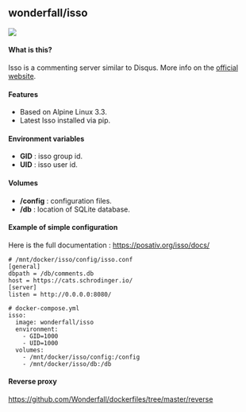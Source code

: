 ## wonderfall/isso

![](https://i.goopics.net/q1.png)


#### What is this?
Isso is a commenting server similar to Disqus. More info on the [official website](https://posativ.org/isso/).

#### Features
- Based on Alpine Linux 3.3.
- Latest Isso installed via pip.

#### Environment variables
- **GID** : isso group id.
- **UID** : isso user id.

#### Volumes
- **/config** : configuration files.
- **/db** : location of SQLite database.

#### Example of simple configuration
Here is the full documentation : https://posativ.org/isso/docs/
```
# /mnt/docker/isso/config/isso.conf
[general]
dbpath = /db/comments.db
host = https://cats.schrodinger.io/
[server]
listen = http://0.0.0.0:8080/

# docker-compose.yml
isso:
  image: wonderfall/isso
  environment:
    - GID=1000
    - UID=1000
  volumes:
    - /mnt/docker/isso/config:/config
    - /mnt/docker/isso/db:/db
```

#### Reverse proxy
https://github.com/Wonderfall/dockerfiles/tree/master/reverse
